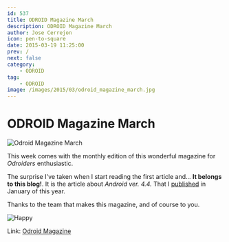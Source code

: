 ```yaml
---
id: 537
title: ODROID Magazine March
description: ODROID Magazine March
author: Jose Cerrejon
icon: pen-to-square
date: 2015-03-19 11:25:00
prev: /
next: false
category:
    - ODROID
tag:
    - ODROID
image: /images/2015/03/odroid_magazine_march.jpg
---
```


# ODROID Magazine March

![Odroid Magazine March](/images/2015/03/odroid_magazine_march.jpg)

This week comes with the monthly edition of this wonderful magazine for _Odroiders_ enthusiastic.

The surprise I've taken when I start reading the first article and... **It belongs to this blog!**. It is the article about _Android ver. 4.4._ That I [published](/post.php?id=511) in January of this year.

Thanks to the team that makes this magazine, and of course to you.

![Happy](/css/sm/happy.png)

Link: [Odroid Magazine](https://magazine.odroid.com)
